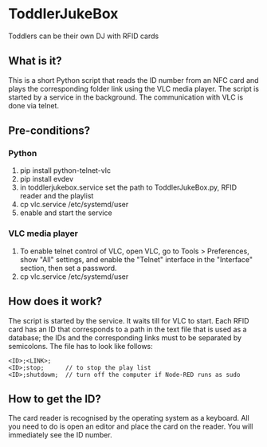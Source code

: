 # ToddlerJukeBox
Toddlers can be their own DJ with RFID cards

## What is it?
This is a short Python script that reads the ID number from an NFC card and plays the corresponding folder link using the VLC media player.
The script is started by a service in the background. The communication with VLC is done via telnet.

## Pre-conditions?
### Python
1. pip install python-telnet-vlc
2. pip install evdev
3. in toddlerjukebox.service set the path to ToddlerJukeBox.py, RFID reader and the playlist
4. cp vlc.service /etc/systemd/user
5. enable and start the service

### VLC media player
1. To enable telnet control of VLC, open VLC, go to Tools > Preferences, show "All" settings, and enable the "Telnet" interface in the "Interface" section, then set a password. 
2. cp vlc.service /etc/systemd/user


## How does it work?
The script is started by the service. It waits till for VLC to start. Each RFID card has an ID that corresponds to a path in the text file that is used as a database; the IDs and the corresponding links must to be separated by semicolons.
The file has to look like follows:
```
<ID>;<LINK>;
<ID>;stop;      // to stop the play list
<ID>;shutdowm;  // turn off the computer if Node-RED runs as sudo
```

## How to get the ID?
The card reader is recognised by the operating system as a keyboard. All you need to do is open an editor and place the card on the reader. You will immediately see the ID number.